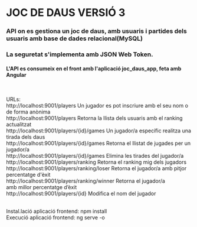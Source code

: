 # JOC DE DAUS VERSIÓ 3

### API on es gestiona un joc de daus, amb usuaris i partides dels usuaris amb base de dades relacional(MySQL)<br>
### La seguretat s'implementa amb JSON Web Token.

#### L'API es consumeix en el front amb l'aplicació joc_daus_app, feta amb Angular
<br>

URLs:<br>
http://localhost:9001/players  Un jugador es pot inscriure amb el seu nom o de forma anònima<br>
http://localhost:9001/players  Retorna la llista dels usuaris amb el ranking actualitzat<br>
http://localhost:9001/players/{id}/games  Un jugador/a específic realitza una tirada dels daus<br>
http://localhost:9001/players/{id}/games  Retorna el llistat de jugades per un jugador/a<br>
http://localhost:9001/players/{id}/games  Elimina les tirades del jugador/a<br>
http://localhost:9001/players/ranking     Retorna el ranking mig dels jugadors<br>
http://localhost:9001/players/ranking/loser Retorna el jugador/a amb pitjor percentatge d'èxit<br>
http://localhost:9001/players/ranking/winner Retorna el jugador/a  amb millor percentatge d’èxit<br>
http://localhost:9001/players/{id} Modifica el nom del jugador<br><br>


Instal.lació aplicació frontend:  npm install<br>
Execució aplicació frontend: ng serve -o

